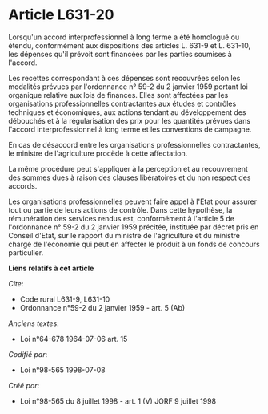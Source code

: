 # Article L631-20

Lorsqu'un accord interprofessionnel à long terme a été homologué ou étendu, conformément aux dispositions des articles L.
631-9 et L. 631-10, les dépenses qu'il prévoit sont financées par les parties soumises à l'accord.

Les recettes correspondant à ces dépenses sont recouvrées selon les modalités prévues par l'ordonnance n° 59-2 du 2 janvier
1959 portant loi organique relative aux lois de finances. Elles sont affectées par les organisations professionnelles
contractantes aux études et contrôles techniques et économiques, aux actions tendant au développement des débouchés et à la
régularisation des prix pour les quantités prévues dans l'accord interprofessionnel à long terme et les conventions de
campagne.

En cas de désaccord entre les organisations professionnelles contractantes, le ministre de l'agriculture procède à cette
affectation.

La même procédure peut s'appliquer à la perception et au recouvrement des sommes dues à raison des clauses libératoires et du
non respect des accords.

Les organisations professionnelles peuvent faire appel à l'Etat pour assurer tout ou partie de leurs actions de contrôle.
Dans cette hypothèse, la rémunération des services rendus est, conformément à l'article 5 de l'ordonnance n° 59-2 du 2
janvier 1959 précitée, instituée par décret pris en Conseil d'Etat, sur le rapport du ministre de l'agriculture et du
ministre chargé de l'économie qui peut en affecter le produit à un fonds de concours particulier.

**Liens relatifs à cet article**

_Cite_:

  - Code rural L631-9, L631-10
  - Ordonnance n°59-2 du 2 janvier 1959 - art. 5 (Ab)

_Anciens textes_:

  - Loi n°64-678 1964-07-06 art. 15

_Codifié par_:

  - Loi n°98-565 1998-07-08

_Créé par_:

  - Loi n°98-565 du 8 juillet 1998 - art. 1 (V) JORF 9 juillet 1998
